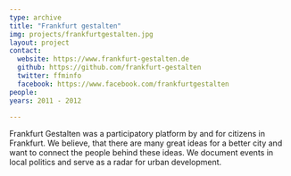 ```yaml
---
type: archive
title: "Frankfurt gestalten"
img: projects/frankfurtgestalten.jpg
layout: project
contact:
  website: https://www.frankfurt-gestalten.de
  github: https://github.com/frankfurt-gestalten
  twitter: ffminfo
  facebook: https://www.facebook.com/frankfurtgestalten
people:
years: 2011 - 2012

---
```



Frankfurt Gestalten was a participatory platform by and for citizens in Frankfurt. We believe, that there are many great ideas for a better city and want to connect the people behind these ideas. We document events in local politics and serve as a radar for urban development. 
     

